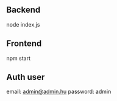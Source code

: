 ## Backend

node index.js

## Frontend

npm start

## Auth user

email: admin@admin.hu
password: admin